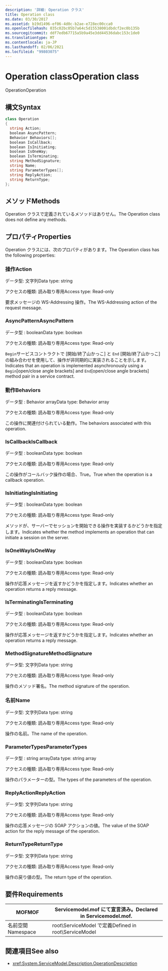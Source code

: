 ```yaml
---
description: '詳細: Operation クラス'
title: Operation class
ms.date: 03/30/2017
ms.assetid: b19d1496-ef06-4d0c-b2ae-e728ec00cca0
ms.openlocfilehash: 035c02bc05b7a64c5d15538001dbdcf2ec0b135b
ms.sourcegitcommit: ddf7edb67715a5b9a45e3dd44536dabc153c1de0
ms.translationtype: MT
ms.contentlocale: ja-JP
ms.lasthandoff: 02/06/2021
ms.locfileid: "99803075"
---
```

# <a name="operation-class"></a><span data-ttu-id="d4358-103">Operation class</span><span class="sxs-lookup"><span data-stu-id="d4358-103">Operation class</span></span>

<span data-ttu-id="d4358-104">Operation</span><span class="sxs-lookup"><span data-stu-id="d4358-104">Operation</span></span>  
  
## <a name="syntax"></a><span data-ttu-id="d4358-105">構文</span><span class="sxs-lookup"><span data-stu-id="d4358-105">Syntax</span></span>  
  
```csharp
class Operation  
{  
  string Action;  
  boolean AsyncPattern;  
  Behavior Behaviors[];  
  boolean IsCallback;  
  boolean IsInitiating;  
  boolean IsOneWay;  
  boolean IsTerminating;  
  string MethodSignature;  
  string Name;  
  string ParameterTypes[];  
  string ReplyAction;  
  string ReturnType;  
};  
```  
  
## <a name="methods"></a><span data-ttu-id="d4358-106">メソッド</span><span class="sxs-lookup"><span data-stu-id="d4358-106">Methods</span></span>  

 <span data-ttu-id="d4358-107">Operation クラスで定義されているメソッドはありせん。</span><span class="sxs-lookup"><span data-stu-id="d4358-107">The Operation class does not define any methods.</span></span>  
  
## <a name="properties"></a><span data-ttu-id="d4358-108">プロパティ</span><span class="sxs-lookup"><span data-stu-id="d4358-108">Properties</span></span>  

 <span data-ttu-id="d4358-109">Operation クラスには、次のプロパティがあります。</span><span class="sxs-lookup"><span data-stu-id="d4358-109">The Operation class has the following properties:</span></span>  
  
### <a name="action"></a><span data-ttu-id="d4358-110">操作</span><span class="sxs-lookup"><span data-stu-id="d4358-110">Action</span></span>  

 <span data-ttu-id="d4358-111">データ型: 文字列</span><span class="sxs-lookup"><span data-stu-id="d4358-111">Data type: string</span></span>  
  
 <span data-ttu-id="d4358-112">アクセスの種類: 読み取り専用</span><span class="sxs-lookup"><span data-stu-id="d4358-112">Access type: Read-only</span></span>  
  
 <span data-ttu-id="d4358-113">要求メッセージの WS-Addressing 操作。</span><span class="sxs-lookup"><span data-stu-id="d4358-113">The WS-Addressing action of the request message.</span></span>  
  
### <a name="asyncpattern"></a><span data-ttu-id="d4358-114">AsyncPattern</span><span class="sxs-lookup"><span data-stu-id="d4358-114">AsyncPattern</span></span>  

 <span data-ttu-id="d4358-115">データ型 : boolean</span><span class="sxs-lookup"><span data-stu-id="d4358-115">Data type: boolean</span></span>  
  
 <span data-ttu-id="d4358-116">アクセスの種類: 読み取り専用</span><span class="sxs-lookup"><span data-stu-id="d4358-116">Access type: Read-only</span></span>  
  
 <span data-ttu-id="d4358-117">`Begin`サービスコントラクトで [開始/終了山かっこ] と `End` [開始/終了山かっこ] の組み合わせを使用して、操作が非同期的に実装されることを示します。</span><span class="sxs-lookup"><span data-stu-id="d4358-117">Indicates that an operation is implemented asynchronously using a `Begin`[open/close angle brackets] and `End`[open/close angle brackets] method pair in a service contract.</span></span>  
  
### <a name="behaviors"></a><span data-ttu-id="d4358-118">動作</span><span class="sxs-lookup"><span data-stu-id="d4358-118">Behaviors</span></span>  

 <span data-ttu-id="d4358-119">データ型 : Behavior array</span><span class="sxs-lookup"><span data-stu-id="d4358-119">Data type: Behavior array</span></span>  
  
 <span data-ttu-id="d4358-120">アクセスの種類: 読み取り専用</span><span class="sxs-lookup"><span data-stu-id="d4358-120">Access type: Read-only</span></span>  
  
 <span data-ttu-id="d4358-121">この操作に関連付けられている動作。</span><span class="sxs-lookup"><span data-stu-id="d4358-121">The behaviors associated with this operation.</span></span>  
  
### <a name="iscallback"></a><span data-ttu-id="d4358-122">IsCallback</span><span class="sxs-lookup"><span data-stu-id="d4358-122">IsCallback</span></span>  

 <span data-ttu-id="d4358-123">データ型 : boolean</span><span class="sxs-lookup"><span data-stu-id="d4358-123">Data type: boolean</span></span>  
  
 <span data-ttu-id="d4358-124">アクセスの種類: 読み取り専用</span><span class="sxs-lookup"><span data-stu-id="d4358-124">Access type: Read-only</span></span>  
  
 <span data-ttu-id="d4358-125">この操作がコールバック操作の場合、True。</span><span class="sxs-lookup"><span data-stu-id="d4358-125">True when the operation is a callback operation.</span></span>  
  
### <a name="isinitiating"></a><span data-ttu-id="d4358-126">IsInitiating</span><span class="sxs-lookup"><span data-stu-id="d4358-126">IsInitiating</span></span>  

 <span data-ttu-id="d4358-127">データ型 : boolean</span><span class="sxs-lookup"><span data-stu-id="d4358-127">Data type: boolean</span></span>  
  
 <span data-ttu-id="d4358-128">アクセスの種類: 読み取り専用</span><span class="sxs-lookup"><span data-stu-id="d4358-128">Access type: Read-only</span></span>  
  
 <span data-ttu-id="d4358-129">メソッドが、サーバーでセッションを開始できる操作を実装するかどうかを指定します。</span><span class="sxs-lookup"><span data-stu-id="d4358-129">Indicates whether the method implements an operation that can initiate a session on the server.</span></span>  
  
### <a name="isoneway"></a><span data-ttu-id="d4358-130">IsOneWay</span><span class="sxs-lookup"><span data-stu-id="d4358-130">IsOneWay</span></span>  

 <span data-ttu-id="d4358-131">データ型 : boolean</span><span class="sxs-lookup"><span data-stu-id="d4358-131">Data type: boolean</span></span>  
  
 <span data-ttu-id="d4358-132">アクセスの種類: 読み取り専用</span><span class="sxs-lookup"><span data-stu-id="d4358-132">Access type: Read-only</span></span>  
  
 <span data-ttu-id="d4358-133">操作が応答メッセージを返すかどうかを指定します。</span><span class="sxs-lookup"><span data-stu-id="d4358-133">Indicates whether an operation returns a reply message.</span></span>  
  
### <a name="isterminating"></a><span data-ttu-id="d4358-134">IsTerminating</span><span class="sxs-lookup"><span data-stu-id="d4358-134">IsTerminating</span></span>  

 <span data-ttu-id="d4358-135">データ型 : boolean</span><span class="sxs-lookup"><span data-stu-id="d4358-135">Data type: boolean</span></span>  
  
 <span data-ttu-id="d4358-136">アクセスの種類: 読み取り専用</span><span class="sxs-lookup"><span data-stu-id="d4358-136">Access type: Read-only</span></span>  
  
 <span data-ttu-id="d4358-137">操作が応答メッセージを返すかどうかを指定します。</span><span class="sxs-lookup"><span data-stu-id="d4358-137">Indicates whether an operation returns a reply message.</span></span>  
  
### <a name="methodsignature"></a><span data-ttu-id="d4358-138">MethodSignature</span><span class="sxs-lookup"><span data-stu-id="d4358-138">MethodSignature</span></span>  

 <span data-ttu-id="d4358-139">データ型: 文字列</span><span class="sxs-lookup"><span data-stu-id="d4358-139">Data type: string</span></span>  
  
 <span data-ttu-id="d4358-140">アクセスの種類: 読み取り専用</span><span class="sxs-lookup"><span data-stu-id="d4358-140">Access type: Read-only</span></span>  
  
 <span data-ttu-id="d4358-141">操作のメソッド署名。</span><span class="sxs-lookup"><span data-stu-id="d4358-141">The method signature of the operation.</span></span>  
  
### <a name="name"></a><span data-ttu-id="d4358-142">名前</span><span class="sxs-lookup"><span data-stu-id="d4358-142">Name</span></span>  

 <span data-ttu-id="d4358-143">データ型: 文字列</span><span class="sxs-lookup"><span data-stu-id="d4358-143">Data type: string</span></span>  
  
 <span data-ttu-id="d4358-144">アクセスの種類: 読み取り専用</span><span class="sxs-lookup"><span data-stu-id="d4358-144">Access type: Read-only</span></span>  
  
 <span data-ttu-id="d4358-145">操作の名前。</span><span class="sxs-lookup"><span data-stu-id="d4358-145">The name of the operation.</span></span>  
  
### <a name="parametertypes"></a><span data-ttu-id="d4358-146">ParameterTypes</span><span class="sxs-lookup"><span data-stu-id="d4358-146">ParameterTypes</span></span>  

 <span data-ttu-id="d4358-147">データ型 : string array</span><span class="sxs-lookup"><span data-stu-id="d4358-147">Data type: string array</span></span>  
  
 <span data-ttu-id="d4358-148">アクセスの種類: 読み取り専用</span><span class="sxs-lookup"><span data-stu-id="d4358-148">Access type: Read-only</span></span>  
  
 <span data-ttu-id="d4358-149">操作のパラメーターの型。</span><span class="sxs-lookup"><span data-stu-id="d4358-149">The types of the parameters of the operation.</span></span>  
  
### <a name="replyaction"></a><span data-ttu-id="d4358-150">ReplyAction</span><span class="sxs-lookup"><span data-stu-id="d4358-150">ReplyAction</span></span>  

 <span data-ttu-id="d4358-151">データ型: 文字列</span><span class="sxs-lookup"><span data-stu-id="d4358-151">Data type: string</span></span>  
  
 <span data-ttu-id="d4358-152">アクセスの種類: 読み取り専用</span><span class="sxs-lookup"><span data-stu-id="d4358-152">Access type: Read-only</span></span>  
  
 <span data-ttu-id="d4358-153">操作の応答メッセージの SOAP アクションの値。</span><span class="sxs-lookup"><span data-stu-id="d4358-153">The value of the SOAP action for the reply message of the operation.</span></span>  
  
### <a name="returntype"></a><span data-ttu-id="d4358-154">ReturnType</span><span class="sxs-lookup"><span data-stu-id="d4358-154">ReturnType</span></span>  

 <span data-ttu-id="d4358-155">データ型: 文字列</span><span class="sxs-lookup"><span data-stu-id="d4358-155">Data type: string</span></span>  
  
 <span data-ttu-id="d4358-156">アクセスの種類: 読み取り専用</span><span class="sxs-lookup"><span data-stu-id="d4358-156">Access type: Read-only</span></span>  
  
 <span data-ttu-id="d4358-157">操作の戻り値の型。</span><span class="sxs-lookup"><span data-stu-id="d4358-157">The return type of the operation.</span></span>  
  
## <a name="requirements"></a><span data-ttu-id="d4358-158">要件</span><span class="sxs-lookup"><span data-stu-id="d4358-158">Requirements</span></span>  
  
|<span data-ttu-id="d4358-159">MOF</span><span class="sxs-lookup"><span data-stu-id="d4358-159">MOF</span></span>|<span data-ttu-id="d4358-160">Servicemodel.mof にて宣言済み。</span><span class="sxs-lookup"><span data-stu-id="d4358-160">Declared in Servicemodel.mof.</span></span>|  
|---------|-----------------------------------|  
|<span data-ttu-id="d4358-161">名前空間</span><span class="sxs-lookup"><span data-stu-id="d4358-161">Namespace</span></span>|<span data-ttu-id="d4358-162">root\ServiceModel で定義</span><span class="sxs-lookup"><span data-stu-id="d4358-162">Defined in root\ServiceModel</span></span>|  
  
## <a name="see-also"></a><span data-ttu-id="d4358-163">関連項目</span><span class="sxs-lookup"><span data-stu-id="d4358-163">See also</span></span>

- <xref:System.ServiceModel.Description.OperationDescription>

